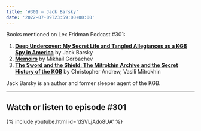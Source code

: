 ```yaml
---
title: '#301 – Jack Barsky'
date: '2022-07-09T23:59:00+00:00'
---
```


Books mentioned on Lex Fridman Podcast #301:

1. <b><a href="https://amzn.to/3UPh0t8" target="_blank" rel="sponsored noopener noreferrer">Deep Undercover: My Secret Life and Tangled Allegiances as a KGB Spy in America</a></b> by Jack Barsky
2. <b><a href="https://amzn.to/3V0CHWY" target="_blank" rel="sponsored noopener noreferrer">Memoirs</a></b> by Mikhail Gorbachev
3. <b><a href="https://amzn.to/3hNKGIp" target="_blank" rel="sponsored noopener noreferrer">The Sword and the Shield: The Mitrokhin Archive and the Secret History of the KGB</a></b> by Christopher Andrew, Vasili Mitrokhin

Jack Barsky is an author and former sleeper agent of the KGB.

- - - - - -

## Watch or listen to episode #301

{% include youtube.html id='dSVLjAdo8UA' %}